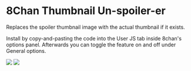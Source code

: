 # 8Chan Thumbnail Un-spoiler-er

Replaces the spoiler thumbnail image with the actual thumbnail if it exists.

Install by copy-and-pasting the code into the User JS tab inside 8chan's options panel. Afterwards you can toggle the feature on and off under General options.

![](https://github.com/marktaiwan/8Chan-disable-spoiler-thumbnail/raw/master/how%20to%20install.PNG) ![](https://github.com/marktaiwan/8Chan-disable-spoiler-thumbnail/raw/master/unlimited%20choices.png)
